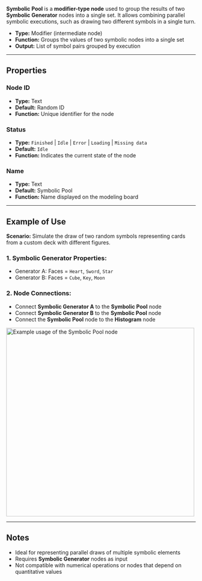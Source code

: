 **Symbolic Pool** is a **modifier-type node** used to group the results of two **Symbolic Generator** nodes into a single set. It allows combining parallel symbolic executions, such as drawing two different symbols in a single turn.

- **Type:** Modifier (intermediate node)
- **Function:** Groups the values of two symbolic nodes into a single set
- **Output:** List of symbol pairs grouped by execution

---

## **Properties**

### **Node ID**

- **Type:** Text
- **Default:** Random ID
- **Function:** Unique identifier for the node

### **Status**

- **Type:** `Finished` | `Idle` | `Error` | `Loading` | `Missing data`
- **Default:** `Idle`
- **Function:** Indicates the current state of the node

### **Name**

- **Type:** Text
- **Default:** Symbolic Pool
- **Function:** Name displayed on the modeling board

---

## **Example of Use**

**Scenario:** Simulate the draw of two random symbols representing cards from a custom deck with different figures.

### **1. Symbolic Generator Properties:**

- Generator A: Faces = `Heart`, `Sword`, `Star`
- Generator B: Faces = `Cube`, `Key`, `Moon`

### **2. Node Connections:**

- Connect **Symbolic Generator A** to the **Symbolic Pool** node
- Connect **Symbolic Generator B** to the **Symbolic Pool** node
- Connect the **Symbolic Pool** node to the **Histogram** node

<img src="/images/symbolic-pool.png" width="500px" alt="Example usage of the Symbolic Pool node"/>

---

## **Notes**

- Ideal for representing parallel draws of multiple symbolic elements
- Requires **Symbolic Generator** nodes as input
- Not compatible with numerical operations or nodes that depend on quantitative values
